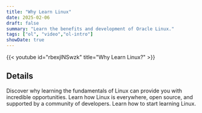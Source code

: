 ```yaml
---
title: "Why Learn Linux"
date: 2025-02-06
draft: false
summary: "Learn the benefits and development of Oracle Linux."
tags: ["ol", "video","ol-intro"]
showDate: true
---
```


{{< youtube id="rbexjlNSwzk" title="Why Learn Linux?" >}}

## Details

Discover why learning the fundamentals of Linux can provide you with incredible opportunities. Learn how Linux is everywhere, open source, and supported by a community of developers. Learn how to start learning Linux.

